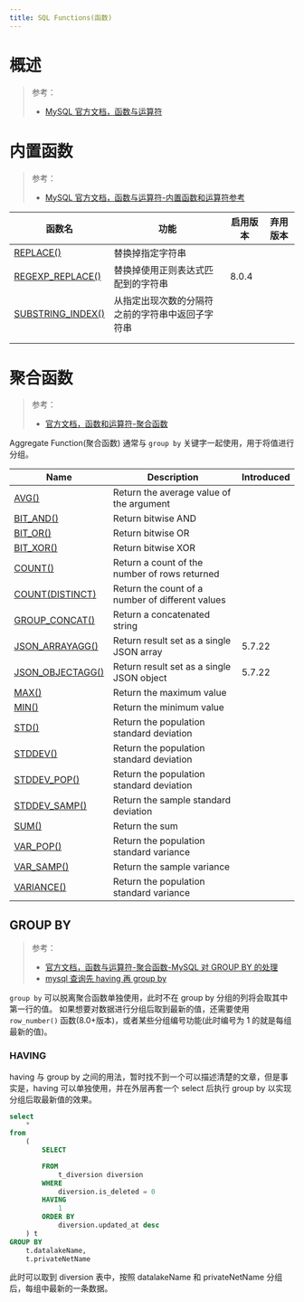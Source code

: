 ```yaml
---
title: SQL Functions(函数)
---
```


# 概述

> 参考：
> - [MySQL 官方文档，函数与运算符](https://dev.mysql.com/doc/refman/5.7/en/functions.html)

# 内置函数

> 参考：
> - [MySQL 官方文档，函数与运算符-内置函数和运算符参考](https://dev.mysql.com/doc/refman/8.0/en/built-in-function-reference.html)

| 函数名                                                                                                      | 功能                                             | 启用版本 | 弃用版本 |
| ----------------------------------------------------------------------------------------------------------- | ------------------------------------------------ | -------- | -------- |
| [REPLACE()](https://dev.mysql.com/doc/refman/8.0/en/string-functions.html#function_replace)                 | 替换掉指定字符串                                 |          |          |
| [REGEXP_REPLACE()](https://dev.mysql.com/doc/refman/8.0/en/regexp.html#function_regexp-replace)             | 替换掉使用正则表达式匹配到的字符串               | 8.0.4    |          |
| [SUBSTRING_INDEX()](https://dev.mysql.com/doc/refman/8.0/en/string-functions.html#function_substring-index) | 从指定出现次数的分隔符之前的字符串中返回子字符串 |          |          |
|                                                                                                             |                                                  |          |          |
|                                                                                                             |                                                  |          |          |

# 聚合函数

> 参考：
> - [官方文档，函数和运算符-聚合函数](https://dev.mysql.com/doc/refman/5.7/en/aggregate-functions-and-modifiers.html)

Aggregate Function(聚合函数) 通常与 `group by` 关键字一起使用，用于将值进行分组。

| **Name**                                                                                                     | **Description**                                  | **Introduced** |
| ------------------------------------------------------------------------------------------------------------ | ------------------------------------------------ | -------------- |
| [AVG()](https://dev.mysql.com/doc/refman/5.7/en/aggregate-functions.html#function_avg)                       | Return the average value of the argument         |                |
| [BIT_AND()](https://dev.mysql.com/doc/refman/5.7/en/aggregate-functions.html#function_bit-and)               | Return bitwise AND                               |                |
| [BIT_OR()](https://dev.mysql.com/doc/refman/5.7/en/aggregate-functions.html#function_bit-or)                 | Return bitwise OR                                |                |
| [BIT_XOR()](https://dev.mysql.com/doc/refman/5.7/en/aggregate-functions.html#function_bit-xor)               | Return bitwise XOR                               |                |
| [COUNT()](https://dev.mysql.com/doc/refman/5.7/en/aggregate-functions.html#function_count)                   | Return a count of the number of rows returned    |                |
| [COUNT(DISTINCT)](https://dev.mysql.com/doc/refman/5.7/en/aggregate-functions.html#function_count-distinct)  | Return the count of a number of different values |                |
| [GROUP_CONCAT()](https://dev.mysql.com/doc/refman/5.7/en/aggregate-functions.html#function_group-concat)     | Return a concatenated string                     |                |
| [JSON_ARRAYAGG()](https://dev.mysql.com/doc/refman/5.7/en/aggregate-functions.html#function_json-arrayagg)   | Return result set as a single JSON array         | 5.7.22         |
| [JSON_OBJECTAGG()](https://dev.mysql.com/doc/refman/5.7/en/aggregate-functions.html#function_json-objectagg) | Return result set as a single JSON object        | 5.7.22         |
| [MAX()](https://dev.mysql.com/doc/refman/5.7/en/aggregate-functions.html#function_max)                       | Return the maximum value                         |                |
| [MIN()](https://dev.mysql.com/doc/refman/5.7/en/aggregate-functions.html#function_min)                       | Return the minimum value                         |                |
| [STD()](https://dev.mysql.com/doc/refman/5.7/en/aggregate-functions.html#function_std)                       | Return the population standard deviation         |                |
| [STDDEV()](https://dev.mysql.com/doc/refman/5.7/en/aggregate-functions.html#function_stddev)                 | Return the population standard deviation         |                |
| [STDDEV_POP()](https://dev.mysql.com/doc/refman/5.7/en/aggregate-functions.html#function_stddev-pop)         | Return the population standard deviation         |                |
| [STDDEV_SAMP()](https://dev.mysql.com/doc/refman/5.7/en/aggregate-functions.html#function_stddev-samp)       | Return the sample standard deviation             |                |
| [SUM()](https://dev.mysql.com/doc/refman/5.7/en/aggregate-functions.html#function_sum)                       | Return the sum                                   |                |
| [VAR_POP()](https://dev.mysql.com/doc/refman/5.7/en/aggregate-functions.html#function_var-pop)               | Return the population standard variance          |                |
| [VAR_SAMP()](https://dev.mysql.com/doc/refman/5.7/en/aggregate-functions.html#function_var-samp)             | Return the sample variance                       |                |
| [VARIANCE()](https://dev.mysql.com/doc/refman/5.7/en/aggregate-functions.html#function_variance)             | Return the population standard variance          |                |

## GROUP BY

> 参考：
> - [官方文档，函数与运算符-聚合函数-MySQL 对 GROUP BY 的处理](https://dev.mysql.com/doc/refman/5.7/en/group-by-handling.html)
> - [mysql 查询先 having 再 group by](https://codeantenna.com/a/UeE9vTxxdO)

`group by` 可以脱离聚合函数单独使用，此时不在 group by 分组的列将会取其中第一行的值。
如果想要对数据进行分组后取到最新的值，还需要使用 `row_number()` 函数(8.0+版本)，或者某些分组编号功能(此时编号为 1 的就是每组最新的值)。

### HAVING

having 与 group by 之间的用法，暂时找不到一个可以描述清楚的文章，但是事实是，having 可以单独使用，并在外层再套一个 select 后执行 group by 以实现分组后取最新值的效果。

```sql
select
    *
from
    (
        SELECT

        FROM
            t_diversion diversion
        WHERE
            diversion.is_deleted = 0
        HAVING
            1
        ORDER BY
            diversion.updated_at desc
    ) t
GROUP BY
    t.datalakeName,
    t.privateNetName
```

此时可以取到 diversion 表中，按照 datalakeName 和 privateNetName 分组后，每组中最新的一条数据。
